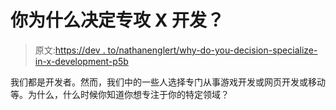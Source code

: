 # 你为什么决定专攻 X 开发？

> 原文:[https://dev . to/nathanenglert/why-do-you-decision-specialize-in-x-development-p5b](https://dev.to/nathanenglert/why-did-you-decide-to-specialize-in-x-development-p5b)

我们都是开发者。然而，我们中的一些人选择专门从事游戏开发或网页开发或移动等。为什么，什么时候你知道你想专注于你的特定领域？
